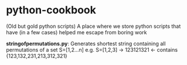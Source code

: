 # python-cookbook
(Old but gold python scripts)
A place where we store python scripts that have (in a few cases) helped me escape from boring work

**stringofpermutations.py**:  Generates shortest string containing all permutations of a set S=[1,2...n]
e.g. S=[1,2,3] -> 123121321  <- contains {123,132,231,213,312,321}
